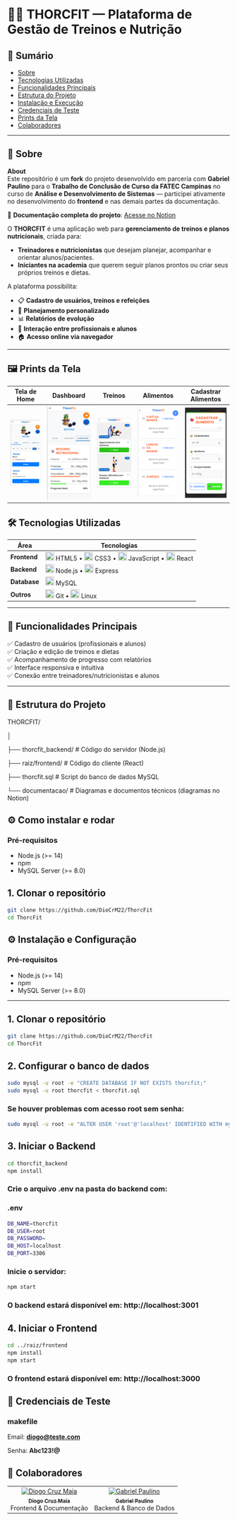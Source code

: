 # 🏋️‍♂️ THORCFIT — Plataforma de Gestão de Treinos e Nutrição

## 📑 Sumário
- [Sobre](#-sobre)
- [Tecnologias Utilizadas](#-tecnologias-utilizadas)
- [Funcionalidades Principais](#-funcionalidades-principais)
- [Estrutura do Projeto](#-estrutura-do-projeto)
- [Instalação e Execução](#%EF%B8%8F-como-instalar-e-rodar)
- [Credenciais de Teste](#-credenciais-de-teste)
- [Prints da Tela](#-prints-da-tela)
- [Colaboradores](#-colaboradores)

---

## 📌 Sobre

**About**  
Este repositório é um **fork** do projeto desenvolvido em parceria com **Gabriel Paulino** para o **Trabalho de Conclusão de Curso da FATEC Campinas** no curso de **Análise e Desenvolvimento de Sistemas** — participei ativamente no desenvolvimento do **frontend** e nas demais partes da documentação.

📄 **Documentação completa do projeto**: [Acesse no Notion](https://grandiose-latency-d0d.notion.site/THORCFIT-TG-II-20ee392f4691809b94b7c78b94e2cbdb?pvs=73)

O **THORCFIT** é uma aplicação web para **gerenciamento de treinos e planos nutricionais**, criada para:

- **Treinadores e nutricionistas** que desejam planejar, acompanhar e orientar alunos/pacientes.
- **Iniciantes na academia** que querem seguir planos prontos ou criar seus próprios treinos e dietas.

A plataforma possibilita:
- 📋 **Cadastro de usuários, treinos e refeições**
- 📆 **Planejamento personalizado**
- 📊 **Relatórios de evolução**
- 🔗 **Interação entre profissionais e alunos**
- 🏠 **Acesso online via navegador**

---

## 🖼 Prints da Tela
| Tela de Home| Dashboard | Treinos | Alimentos | Cadastrar Alimentos |
|---------------|-----------|--------------------|-----------| ------------ |
| <img src="./prints/home.png" width="250"/> | <img src="./prints/home2.png" width="250"/> | <img src="./prints/treinos.png" width="250"/> | <img src="./prints/alimento.png" width="250"/> | <img src="./prints/alimentos.png" width="250"/>


## 🛠 Tecnologias Utilizadas

| Área        | Tecnologias                                                                 |
|-------------|-----------------------------------------------------------------------------|
| **Frontend** | <img src="https://cdn.jsdelivr.net/gh/devicons/devicon/icons/html5/html5-original.svg" width="20" height="20"> HTML5 • <img src="https://cdn.jsdelivr.net/gh/devicons/devicon/icons/css3/css3-original.svg" width="20" height="20"> CSS3 • <img src="https://cdn.jsdelivr.net/gh/devicons/devicon/icons/javascript/javascript-original.svg" width="20" height="20"> JavaScript • <img src="https://cdn.jsdelivr.net/gh/devicons/devicon/icons/react/react-original.svg" width="20" height="20"> React |
| **Backend**  | <img src="https://cdn.jsdelivr.net/gh/devicons/devicon/icons/nodejs/nodejs-original.svg" width="20" height="20"> Node.js • <img src="https://cdn.jsdelivr.net/gh/devicons/devicon/icons/express/express-original.svg" width="20" height="20"> Express |
| **Database** | <img src="https://cdn.jsdelivr.net/gh/devicons/devicon/icons/mysql/mysql-original.svg" width="20" height="20"> MySQL |
| **Outros**   | <img src="https://cdn.jsdelivr.net/gh/devicons/devicon/icons/git/git-original.svg" width="20" height="20"> Git • <img src="https://cdn.jsdelivr.net/gh/devicons/devicon/icons/linux/linux-original.svg" width="20" height="20"> Linux | 

---

## 🚀 Funcionalidades Principais

✅ Cadastro de usuários (profissionais e alunos)  
✅ Criação e edição de treinos e dietas  
✅ Acompanhamento de progresso com relatórios  
✅ Interface responsiva e intuitiva  
✅ Conexão entre treinadores/nutricionistas e alunos  

---

## 📂 Estrutura do Projeto

THORCFIT/

│

├── thorcfit_backend/ # Código do servidor (Node.js)

├── raiz/frontend/ # Código do cliente (React)

├── thorcfit.sql # Script do banco de dados MySQL

└── documentacao/ # Diagramas e documentos técnicos (diagramas no Notion)

## ⚙️ Como instalar e rodar

### Pré-requisitos
- Node.js (>= 14)
- npm
- MySQL Server (>= 8.0)

## 1. Clonar o repositório
```bash
git clone https://github.com/DioCrM22/ThorcFit
cd ThorcFit
 ```

## ⚙️ Instalação e Configuração

### Pré-requisitos
- Node.js (>= 14)
- npm
- MySQL Server (>= 8.0)

---

## 1. Clonar o repositório
```bash
git clone https://github.com/DioCrM22/ThorcFit
cd ThorcFit
 ```

## 2. Configurar o banco de dados
```bash
sudo mysql -u root -e "CREATE DATABASE IF NOT EXISTS thorcfit;"
sudo mysql -u root thorcfit < thorcfit.sql
 ```

### Se houver problemas com acesso root sem senha:

```bash
sudo mysql -u root -e "ALTER USER 'root'@'localhost' IDENTIFIED WITH mysql_native_password BY ''; FLUSH PRIVILEGES;"
 ```

## 3. Iniciar o Backend
```bash
cd thorcfit_backend
npm install
```
### Crie o arquivo .env na pasta do backend com:

### .env
```bash
DB_NAME=thorcfit
DB_USER=root
DB_PASSWORD=
DB_HOST=localhost
DB_PORT=3306
```
### Inicie o servidor:
 

```bash
npm start
 ```

### O backend estará disponível em: http://localhost:3001

## 4. Iniciar o Frontend
```bash
cd ../raiz/frontend
npm install
npm start
```

### O frontend estará disponível em: http://localhost:3000
 
## 🔑 Credenciais de Teste
### makefile

Email: **diogo@teste.com**

Senha: **Abc123!@**

## 🤝 Colaboradores

<table>
  <tr>
    <td align="center">
      <a href="https://github.com/DioCrM22">
        <img src="https://avatars.githubusercontent.com/u/174718557?v=4?v=4" width="100px;" alt="Diogo Cruz Maia"/>
        <br />
        <sub><b>Diogo Cruz Maia</b></sub>
      </a>
      <br />
      <span>Frontend & Documentação</span>
    </td>
    <td align="center">
      <a href="https://github.com/lipeszl">
        <img src="https://avatars.githubusercontent.com/u/123771969?v=4" width="100px;" alt="Gabriel Paulino"/>
        <br />
        <sub><b>Gabriel Paulino</b></sub>
      </a>
      <br />
      <span>Backend & Banco de Dados</span>
    </td>
  </tr>
</table>
